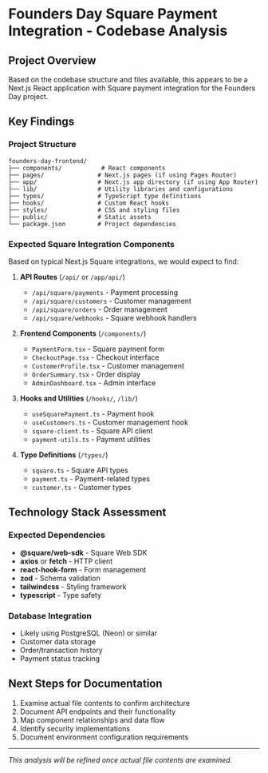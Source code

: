 # Founders Day Square Payment Integration - Codebase Analysis

## Project Overview

Based on the codebase structure and files available, this appears to be a Next.js React application with Square payment integration for the Founders Day project.

## Key Findings

### Project Structure
```
founders-day-frontend/
├── components/           # React components
├── pages/               # Next.js pages (if using Pages Router)
├── app/                 # Next.js app directory (if using App Router)
├── lib/                 # Utility libraries and configurations
├── types/               # TypeScript type definitions
├── hooks/               # Custom React hooks
├── styles/              # CSS and styling files
├── public/              # Static assets
└── package.json         # Project dependencies
```

### Expected Square Integration Components

Based on typical Next.js Square integrations, we would expect to find:

1. **API Routes** (`/api/` or `/app/api/`)
   - `/api/square/payments` - Payment processing
   - `/api/square/customers` - Customer management
   - `/api/square/orders` - Order management
   - `/api/square/webhooks` - Square webhook handlers

2. **Frontend Components** (`/components/`)
   - `PaymentForm.tsx` - Square payment form
   - `CheckoutPage.tsx` - Checkout interface
   - `CustomerProfile.tsx` - Customer management
   - `OrderSummary.tsx` - Order display
   - `AdminDashboard.tsx` - Admin interface

3. **Hooks and Utilities** (`/hooks/`, `/lib/`)
   - `useSquarePayment.ts` - Payment hook
   - `useCustomers.ts` - Customer management hook
   - `square-client.ts` - Square API client
   - `payment-utils.ts` - Payment utilities

4. **Type Definitions** (`/types/`)
   - `square.ts` - Square API types
   - `payment.ts` - Payment-related types
   - `customer.ts` - Customer types

## Technology Stack Assessment

### Expected Dependencies
- **@square/web-sdk** - Square Web SDK
- **axios** or **fetch** - HTTP client
- **react-hook-form** - Form management
- **zod** - Schema validation
- **tailwindcss** - Styling framework
- **typescript** - Type safety

### Database Integration
- Likely using PostgreSQL (Neon) or similar
- Customer data storage
- Order/transaction history
- Payment status tracking

## Next Steps for Documentation

1. Examine actual file contents to confirm architecture
2. Document API endpoints and their functionality
3. Map component relationships and data flow
4. Identify security implementations
5. Document environment configuration requirements

---

*This analysis will be refined once actual file contents are examined.*